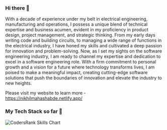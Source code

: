 ### Hi there 👋

With a decade of experience under my belt in electrical engineering, manufacturing and operations, I possess a unique blend of technical expertise and business acumen, evident in my proficiency in product design, project management, and strategic thinking. From my early days writing code and building circuits, to managing a wide range of functions in the electrical industry, I have honed my skills and cultivated a deep passion for innovation and problem-solving. Now, as I set my sights on the software engineering industry, I am ready to channel my expertise and dedication to excel in a software engineering role. With a firm commitment to personal growth and a vision for a future where technology transforms lives, I am poised to make a meaningful impact, creating cutting-edge software solutions that push the boundaries of innovation and elevate the industry to new heights.


Please visit my website to learn more - https://nikhilmahashabde.netlify.app/

### My Tech Stack so far 👋
![CodersRank Skills Chart](https://cr-skills-chart-widget.azurewebsites.net/api/api?username=nikhilmahashabde&skills=JavaScript,Python,TypeScript,C%23,C,HTML,Java,SCSS,CSS,C%2B%2B,HTML+Razor)



<!--
**NikhilMahashabde/NikhilMahashabde** is a ✨ _special_ ✨ repository because its `README.md` (this file) appears on your GitHub profile.

